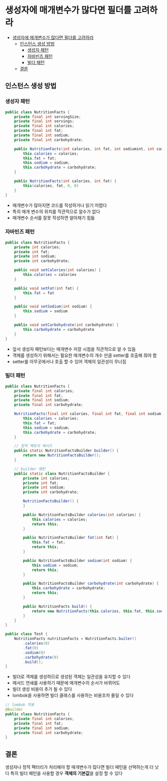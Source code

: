 # 생성자에 매개변수가 많다면 필더를 고려하라

<!-- TOC -->
* [생성자에 매개변수가 많다면 필더를 고려하라](#생성자에-매개변수가-많다면-필더를-고려하라)
  * [인스턴스 생성 방법](#인스턴스-생성-방법)
    * [생성자 패턴](#생성자-패턴)
    * [자바빈즈 패턴](#자바빈즈-패턴)
    * [빌더 패턴](#빌더-패턴)
  * [결론](#결론)
<!-- TOC -->

## 인스턴스 생성 방법

### 생성자 패턴

```java
public class NutritionFacts {
    private final int servingSize;
    private final int servings;
    private final int calories;
    private final int fat;
    private final int sodium;
    private final int carbohydrate;

    public NutritionFacts(int calories, int fat, int sodiumint, int carbohydrate) {
        this.calories = calories;
        this.fat = fat;
        this.sodium = sodium;
        this.carbohydrate = carbohydrate;
    }

    public NutritionFacts(int calories, int fat) {
        this(calories, fat, 0, 0)
    }
}
```

* 매개변수가 많아지면 코드를 작성하거나 읽기 어렵다
* 특히 매개 변수의 위치를 직관적으로 알수가 없다
* 매개변수 순서를 잘못 작성하면 알아채기 힘듦

### 자바빈즈 패턴

```java
public class NutritionFacts {
    private int calories;
    private int fat;
    private int sodium;
    private int carbohydrate;

    public void setCalories(int calories) {
        this.calories = calories
    }

    public void setFat(int fat) {
        this.fat = fat
    }

    public void setSodium(int sodium) {
        this.sodium = sodium
    }

    public void setCarbohydrate(int carbohydrate) {
        this.carbohydrate = carbohydrate
    }
}
```

* 앞서 생성자 패턴보다는 매개변수 저장 시점을 직관적으로 알 수 있음
* 객체를 생성하기 위해서는 필요한 매개변수의 개수 만큼 setter를 호출해 줘야 함
* setter를 아무곳에서나 호출 할 수 있어 객체의 일관성이 무너짐

### 빌더 패턴

```java
public class NutritionFacts {
    private final int calories;
    private final int fat;
    private final int sodium;
    private final int carbohydrate;

    NutritionFacts(final int calories, final int fat, final int sodium, final int carbohydrate) {
        this.calories = calories;
        this.fat = fat;
        this.sodium = sodium;
        this.carbohydrate = carbohydrate;
    }

    // 정적 팩토리 메서드
    public static NutritionFactsBuilder builder() {
        return new NutritionFactsBuilder();
    }

    // builder 패턴
    public static class NutritionFactsBuilder {
        private int calories;
        private int fat;
        private int sodium;
        private int carbohydrate;

        NutritionFactsBuilder() {
        }

        public NutritionFactsBuilder calories(int calories) {
            this.calories = calories;
            return this;
        }

        public NutritionFactsBuilder fat(int fat) {
            this.fat = fat;
            return this;
        }

        public NutritionFactsBuilder sodium(int sodium) {
            this.sodium = sodium;
            return this;
        }

        public NutritionFactsBuilder carbohydrate(int carbohydrate) {
            this.carbohydrate = carbohydrate;
            return this;
        }

        public NutritionFacts build() {
            return new NutritionFacts(this.calories, this.fat, this.sodium, this.carbohydrate);
        }
    }
}
```

```java
public class Test {
    NutritionFacts nutritionFacts = NutritionFacts.builer()
        .calories(0)
        .fat(0)
        .sodium(0)
        .carbohydrate(0)
        .build();
}
```

* 빌더로 객체를 생성하므로 생성된 객체는 일관성을 유지할 수 있다
* 메서드 연쇄를 사용하기 때문에 매개변수의 순서가 바뀌어도
* 빌더 생성 비용이 추가 될 수 있다
* lombok을 사용하면 빌더 클래스를 사용하는 비용조차 줄일 수 있다

```java
// lombok 적용
@Builder
public class NutritionFacts {
    private final int calories;
    private final int fat;
    private final int sodium;
    private final int carbohydrate;
}
```

## 결론

생성자나 정적 팩터리가 처리해야 할 매개변수가 많다면 빌더 패턴을 선택하는게 더 낫다
특히 빌더 패턴을 사용할 경우 **객체의 기본값**을 설정 할 수 있다


